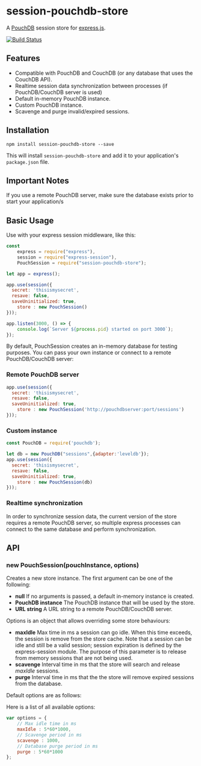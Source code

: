 # session-pouchdb-store

A [PouchDB](https://pouchdb.com/) session store for [express.js](http://expressjs.com/).

[![Build Status](https://travis-ci.org/solzimer/session-pouchdb-store.svg?branch=master)](https://travis-ci.org/solzimer/session-pouchdb-store)

## Features
* Compatible with PouchDB and CouchDB (or any database that uses the CouchDB API).
* Realtime session data synchronization between processes (if PouchDB/CouchDB server is used)
* Default in-memory PouchDB instance.
* Custom PouchDB instance.
* Scavenge and purge invalid/expired sessions.

## Installation
```
npm install session-pouchdb-store --save
```
This will install `session-pouchdb-store` and add it to your application's `package.json` file.


## Important Notes

If you use a remote PouchDB server, make sure the database exists prior to start your application/s

## Basic Usage

Use with your express session middleware, like this:
```js
const
	express = require("express"),
	session = require("express-session"),
	PouchSession = require("session-pouchdb-store");

let app = express();

app.use(session({
  secret: 'thisismysecret',
  resave: false,
  saveUninitialized: true,
	store : new PouchSession()
}));

app.listen(3000, () => {
	console.log(`Server ${process.pid} started on port 3000`);
});
```
By default, PouchSession creates an in-memory database for testing purposes. You can pass your own instance or connect to a remote PouchDB/CouchDB server:

### Remote PouchDB server
```js
app.use(session({
  secret: 'thisismysecret',
  resave: false,
  saveUninitialized: true,
	store : new PouchSession('http://pouchdbserver:port/sessions')
}));
```

### Custom instance
```js
const PouchDB = require('pouchdb');

let db = new PouchDB("sessions",{adapter:'leveldb'});
app.use(session({
  secret: 'thisismysecret',
  resave: false,
  saveUninitialized: true,
	store : new PouchSession(db)
}));
```
### Realtime synchronization
In order to synchronize session data, the current version of the store requires a remote PouchDB server, so multiple express processes can connect to the same database and perform synchronization.

## API
### new PouchSession(pouchInstance, options)
Creates a new store instance. The first argument can be one of the following:
* **null** If no arguments is passed, a default in-memory instance is created.
* **PouchDB instance** The PouchDB instance that will be used by the store.
* **URL string** A URL string to a remote PouchDB/CouchDB server.

Options is an object that allows overriding some store behaviours:
* **maxIdle** Max time in ms a session can go idle. When this time exceeds, the session is remove from the store cache. Note that a session can be idle and still be a valid session; session expiration is defined by the express-session module. The purpose of this parameter is to release from memory sessions that are not being used.
* **scavenge** Interval time in ms that the store will search and release *maxIdle* sessions.
* **purge** Interval time in ms that the the store will remove expired sessions from the database.

Default options are as follows:

Here is a list of all available options:
```js
var options = {
	// Max idle time in ms
	maxIdle : 5*60*1000,
	// Scavenge period in ms
	scavenge : 1000,
	// Database purge period in ms					
	purge : 5*60*1000			
};
```
